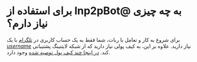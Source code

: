 # برای استفاده از lnp2pBot@ به چه چیزی نیاز دارم؟

برای شروع به کار و تعامل با ربات، شما فقط به یک حساب کاربری در [تلگرام](https://telegram.org/) با یک [*username*](https://telegram.org/faq?setln=fa#usernames-and-) نیاز دارید. علاوه بر این، به کیف پولی نیاز دارید که از شبکه لایتنینگ پشتیبانی کند. [در اینجا چند کیف پول توصیه شده](./recommended-wallets.md) وجود دارد.
